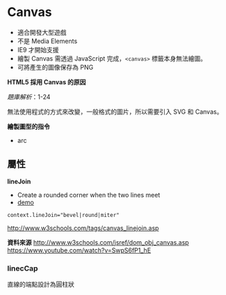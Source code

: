 # Canvas

* 適合開發大型遊戲
* 不是 Media Elements
* IE9 才開始支援
* 繪製 Canvas 需透過 JavaScript 完成，`<canvas>` 標籤本身無法繪圖。
* 可將產生的圖像保存為 PNG

**HTML5 採用 Canvas 的原因**

*題庫解析*：1-24

無法使用程式的方式來改變，一般格式的圖片，所以需要引入 SVG 和 Canvas。

**繪製圖型的指令**

* arc

## 屬性

**lineJoin**

* Create a rounded corner when the two lines meet
* [demo](http://www.w3schools.com/tags/playcanvas.asp?filename=playcanvas_lineJoin)

`context.lineJoin="bevel|round|miter"`

http://www.w3schools.com/tags/canvas_linejoin.asp


**資料來源**
http://www.w3schools.com/jsref/dom_obj_canvas.asp
https://www.youtube.com/watch?v=SwpS6fP1_hE

### linecCap

直線的端點設計為圓柱狀
